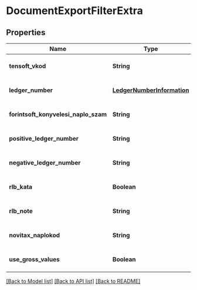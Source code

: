 # DocumentExportFilterExtra
## Properties

| Name | Type | Description | Notes |
|------------ | ------------- | ------------- | -------------|
| **tensoft\_vkod** | **String** |  | [optional] [default to null] |
| **ledger\_number** | [**LedgerNumberInformation**](LedgerNumberInformation.md) |  | [optional] [default to null] |
| **forintsoft\_konyvelesi\_naplo\_szam** | **String** |  | [optional] [default to null] |
| **positive\_ledger\_number** | **String** |  | [optional] [default to null] |
| **negative\_ledger\_number** | **String** |  | [optional] [default to null] |
| **rlb\_kata** | **Boolean** |  | [optional] [default to null] |
| **rlb\_note** | **String** |  | [optional] [default to null] |
| **novitax\_naplokod** | **String** |  | [optional] [default to null] |
| **use\_gross\_values** | **Boolean** |  | [optional] [default to null] |

[[Back to Model list]](../README.md#documentation-for-models) [[Back to API list]](../README.md#documentation-for-api-endpoints) [[Back to README]](../README.md)

